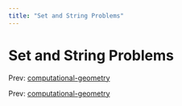```yaml
---
title: "Set and String Problems"
---
```


# Set and String Problems

Prev: [computational-geometry](computational-geometry.md)

Prev: [computational-geometry](computational-geometry.md)
